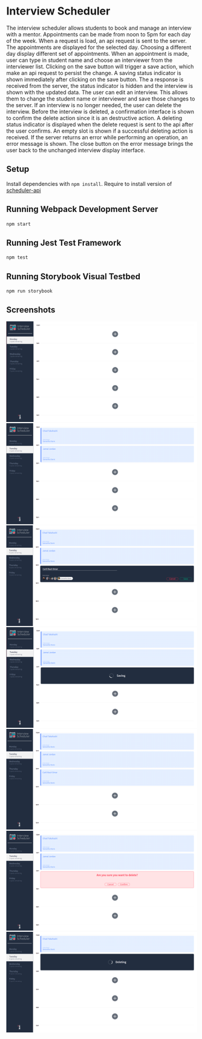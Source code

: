 # Interview Scheduler
The interview scheduler allows students to book and manage an interview with a mentor. Appointments can be made from noon to 5pm for each day of the week. When a request is load, an api request is sent to the server. The appointments are displayed for the selected day. Choosing a different day display different set of appointments. When an appointment is made, user can type in student name and choose an interviewer from the interviewer list. Clicking on the save button will trigger a save action, which make an api request to persist the change. A saving status indicator is shown immediately after clicking on the save button. The a response is received from the server, the status indicator is hidden and the interview is shown with the updated data. The user can edit an interview. This allows them to change the student name or interviewer and save those changes to the server. If an interview is no longer needed, the user can delete the interview. Before the interview is deleted, a confirmation interface is shown to confirm the delete action since it is an destructive action. A deleting status indicator is displayed when the delete request is sent to the api after the user confirms. An empty slot is shown if a successful deleting action is received. If the server returns an error while performing an operation, an error message is shown. The close button on the error message brings the user back to the unchanged interview display interface.

## Setup

Install dependencies with `npm install`.
Require to install version of [scheduler-api](https://github.com/deke76/scheduler-api)

## Running Webpack Development Server

```sh
npm start
```

## Running Jest Test Framework

```sh
npm test
```

## Running Storybook Visual Testbed

```sh
npm run storybook
```

## Screenshots
![Main page with default set to Monday](https://github.com/crocka/scheduler/blob/master/docs/mainpage_default_monday.png)
!["Switch to a different day"](https://github.com/crocka/scheduler/blob/master/docs/swtich_to_different_day.png)
!["Adding an appointment by click the plus sign"](https://github.com/crocka/scheduler/blob/master/docs/adding_appointment_form.png)
!["Saving interface"](https://github.com/crocka/scheduler/blob/master/docs/saving_interface.png)
!["The appointment shows up after adding it"](https://github.com/crocka/scheduler/blob/master/docs/after_adding_appointment.png)
!["Deleting confimation after clicking trash icon"](https://github.com/crocka/scheduler/blob/master/docs/delete_confirmation.png)
!["Deleting interface after delete confirmation"](https://github.com/crocka/scheduler/blob/master/docs/deleting_interface.png)


